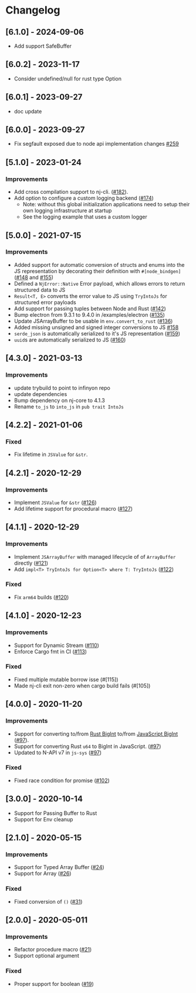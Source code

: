 # Changelog

## [6.1.0] - 2024-09-06

-   Add support SafeBuffer

## [6.0.2] - 2023-11-17

-   Consider undefined/null for rust type Option<T>

## [6.0.1] - 2023-09-27

-   doc update

## [6.0.0] - 2023-09-27

-   Fix segfault exposed due to node api implementation changes [#259](https://github.com/infinyon/node-bindgen/pull/259)

## [5.1.0] - 2023-01-24

### Improvements

-   Add cross compilation support to nj-cli. ([#182](https://github.com/infinyon/node-bindgen/pull/182)).
-   Add option to configure a custom logging backend ([#174](https://github.com/infinyon/node-bindgen/pull/174))
    -   Note: without this global initialization applications need to setup their own logging infrastructure at startup
    -   See the logging example that uses a custom logger

## [5.0.0] - 2021-07-15

### Improvements

-   Added support for automatic conversion of structs and enums into the JS representation by decorating their definition with `#[node_bindgen]` ([#148](https://github.com/infinyon/node-bindgen/pull/148) and [#155](https://github.com/infinyon/node-bindgen/pull/155))
-   Defined a `NjError::Native` Error payload, which allows errors to return structured data to JS
-   `Result<T, E>` converts the error value to JS using `TryIntoJs` for structured error payloads
-   Add support for passing tuples between Node and Rust ([#142](https://github.com/infinyon/node-bindgen/pull/142))
-   Bump electron from 9.3.1 to 9.4.0 in /examples/electron ([#135](https://github.com/infinyon/node-bindgen/pull/135))
-   Update JSArrayBuffer to be usable in `env.convert_to_rust` ([#136](https://github.com/infinyon/node-bindgen/pull/136))
-   Added missing unsigned and signed integer conversions to JS [#158](https://github.com/infinyon/node-bindgen/pull/158)
-   `serde_json` is automatically serialized to it's JS representation ([#159](https://github.com/infinyon/node-bindgen/pull/159))
-   `uuid`s are automatically serialized to JS ([#160](https://github.com/infinyon/node-bindgen/pull/160))

## [4.3.0] - 2021-03-13

### Improvements

-   update trybuild to point to infinyon repo
-   update dependencies
-   Bump dependency on nj-core to 4.1.3
-   Rename `to_js` to `into_js` in `pub trait IntoJs`

## [4.2.2] - 2021-01-06

### Fixed

-   Fix lifetime in `JSValue` for `&str`.

## [4.2.1] - 2020-12-29

### Improvements

-   Implement `JSValue` for `&str` ([#126](https://github.com/infinyon/node-bindgen/pull/126))
-   Add lifetime support for procedural macro ([#127](https://github.com/infinyon/node-bindgen/pull/127))

## [4.1.1] - 2020-12-29

### Improvements

-   Implement `JSArrayBuffer` with managed lifecycle of of `ArrayBuffer` directly ([#121](https://github.com/infinyon/node-bindgen/pull/121))
-   Add `impl<T> TryIntoJs for Option<T> where T: TryIntoJs` ([#122](https://github.com/infinyon/node-bindgen/pull/122))

### Fixed

-   Fix `arm64` builds ([#120](https://github.com/infinyon/node-bindgen/pull/120))

## [4.1.0] - 2020-12-23

### Improvements

-   Support for Dynamic Stream ([#110](https://github.com/infinyon/node-bindgen/pull/110))
-   Enforce Cargo fmt in CI ([#113](https://github.com/infinyon/node-bindgen/pull/113))

### Fixed

-   Fixed multiple mutable borrow isse (#[115])
-   Made nj-cli exit non-zero when cargo build fails (#[105])

## [4.0.0] - 2020-11-20

### Improvements

-   Support for converting to/from [Rust BigInt][rust-bigint] to/from [JavaScript BigInt][js-bigint] ([#97](https://github.com/infinyon/node-bindgen/pull/97)).
-   Support for converting Rust `u64` to BigInt in JavaScript. ([#97](https://github.com/infinyon/node-bindgen/pull/97))
-   Updated to N-API v7 in `js-sys` ([#97](https://github.com/infinyon/node-bindgen/pull/97))

[rust-bigint]: https://crates.io/crates/num-bigint
[js-bigint]: https://developer.mozilla.org/en-US/docs/Web/JavaScript/Reference/Global_Objects/BigInt

### Fixed

-   Fixed race condition for promise ([#102](https://github.com/infinyon/node-bindgen/pull/102))

## [3.0.0] - 2020-10-14

-   Support for Passing Buffer to Rust
-   Support for Env cleanup

## [2.1.0] - 2020-05-15

### Improvements

-   Support for Typed Array Buffer ([#24](<(https://github.com/infinyon/node-bindgen/pull/24)>))
-   Support for Array ([#26](https://github.com/infinyon/node-bindgen/pull/26))

### Fixed

-   Fixed conversion of `()` ([#31](<(https://github.com/infinyon/node-bindgen/pull/31)>))

## [2.0.0] - 2020-05-011

### Improvements

-   Refactor procedure macro ([#21](<(https://github.com/infinyon/node-bindgen/pull/21)>))
-   Support optional argument

### Fixed

-   Proper support for boolean ([#19](<(https://github.com/infinyon/node-bindgen/pull/19)>))
